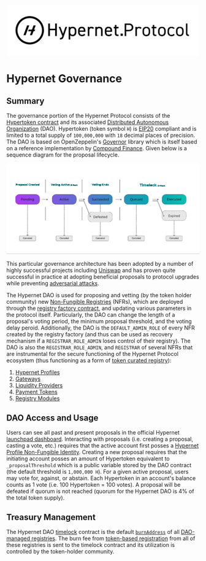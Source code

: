 <p align="center">
  <img src="/documentation/images/hypernet-protocol-black.svg" width="500">
</p>

# Hypernet Governance

## Summary

The governance portion of the Hypernet Protocol consists of the [Hypertoken contract](/packages/contracts/contracts/governance/Hypertoken.sol) 
and its associated [Distributed Autonomous Organization](/packages/contracts/contracts/governance/HypernetGovernor.sol) (DAO). 
Hypertoken (token symbol `H`) is [EIP20](https://eips.ethereum.org/EIPS/eip-20) compliant and is limited to a total supply of `100,000,000` with `18` decimal 
places of precision. The DAO is based on OpenZeppelin's [Governor](https://docs.openzeppelin.com/contracts/4.x/governance) library which 
is itself based on a reference implementation by [Compound Finance](https://compound.finance/docs/governance). Given below is a sequence 
diagram for the proposal lifecycle. 

![alt text](/documentation/images/Governance-sequence-diagram.png)

This particular governance architecture has been adopted by a number of highly successful projects including
[Uniswap](https://docs.uniswap.org/protocol/reference/Governance/governance-reference) and has proven quite
successful in practice at adopting beneficial proposals to protocol upgrades while preventing
[adversarial attacks](https://docs.uniswap.org/protocol/concepts/governance/adversarial-circumstances).

The Hypernet DAO is used for proposing and vetting (by the token holder community) new 
[Non-Fungible Registries](/packages/contracts/contracts/identity/README.md) (NFRs), which are deployed 
through the [registry factory contract](/packages/contracts/contracts/identity/UpgradeableRegistryFactory.sol), and 
updating various parameters in the protocol itself. Particularly, the DAO can change the length of a proposal's voting 
period, the minimum proposal threshold, and the voting delay peroid. Additionally, the DAO is the `DEFAULT_ADMIN_ROLE` of every NFR
created by the registry factory (and thus can be used as recovery mechanism if a `REGISTRAR_ROLE_ADMIN` loses control of 
their registry). The DAO is also the `REGISTRAR_ROLE_ADMIN`, and `REGISTRAR` of several NFRs that are instrumental for 
the secure functioning of the Hypernet Protocol ecosystem (thus functioning as a form of [token curated registry](https://arxiv.org/pdf/1809.01756.pdf)): 

1. [Hypernet Profiles](/packages/contracts/contracts/identity/README.md#hypernet-profiles)
2. [Gateways](/packages/contracts/contracts/identity/README.md#gateways)
3. [Liquidity Providers](/packages/contracts/contracts/identity/README.md#liquidity-providers)
4. [Payment Tokens](/packages/contracts/contracts/identity/README.md#payment-tokens)
5. [Registry Modules](/packages/contracts/contracts/identity/README.md#registry-modules)

## DAO Access and Usage

Users can see all past and present proposals in the official Hypernet [launchpad dashboard](https://rinkeby.launchpad.hypernet.foundation/proposals). 
Interacting with proposals (i.e. creating a proposal, casting a vote, etc.) requires that the active account first posses a 
[Hypernet Profile Non-Fungible Identity](/packages/contracts/contracts/identity/README.md#hypernet-profiles). Creating a new proposal requires that 
the initiating account posses an amount of Hypertoken equivalent to `_proposalThreshold` which is a public variable stored 
by the DAO contract (the default threshold is `1,000,000 H`). For a given active proposal, users may vote for, against, or abstain. 
Each Hypertoken in an account's balance counts as 1 vote (i.e. 100 Hypertoken = 100 votes). A proposal will be defeated if quorum is not 
reached (quorum for the Hypernet DAO is 4% of the total token supply). 

## Treasury Management

The Hypernet DAO [timelock](/packages/contracts/deployments.md) contract is the default 
[`burnAddress`](/packages/contracts/contracts/identity/NonFungibleRegistryEnumerableUpgradeable.sol#L68) of all 
[DAO-managed registries](/packages/contracts/contracts/identity/README.md#official-hypernet-protocol-non-fungible-registries). The burn fee from [token-based
registration](/packages/contracts/contracts/identity/README.md#token-based-registration) from all of these registries is sent to the timelock contract and its 
utilization is controlled by the token-holder community.